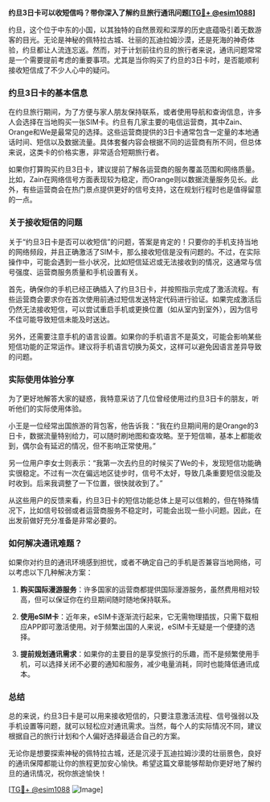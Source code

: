 **约旦3日卡可以收短信吗？带你深入了解约旦旅行通讯问题[[TG💪+ @esim1088](https://t.me/s/esim1088)]**

约旦，这个位于中东的小国，以其独特的自然景观和深厚的历史底蕴吸引着无数游客的目光。无论是神秘的佩特拉古城、壮丽的瓦迪拉姆沙漠，还是死海的神奇体验，约旦都让人流连忘返。然而，对于计划前往约旦的旅行者来说，通讯问题常常是一个需要提前考虑的重要事项。尤其是当你购买了约旦的3日卡时，是否能顺利接收短信成了不少人心中的疑问。

### 约旦3日卡的基本信息

在约旦旅行期间，为了方便与家人朋友保持联系，或者使用导航和查询信息，许多人会选择在当地购买一张SIM卡。约旦有几家主要的电信运营商，其中Zain、Orange和We是最常见的选择。这些运营商提供的3日卡通常包含一定量的本地通话时间、短信以及数据流量。具体套餐内容会根据不同的运营商有所不同，但总体来说，这类卡的价格实惠，非常适合短期旅行者。

如果你打算购买约旦3日卡，建议提前了解各运营商的服务覆盖范围和网络质量。比如，Zain在网络信号方面表现较为稳定，而Orange则以数据流量服务见长。此外，有些运营商会在热门景点提供更好的信号支持，这在规划行程时也是值得留意的一点。

### 关于接收短信的问题

关于“约旦3日卡是否可以收短信”的问题，答案是肯定的！只要你的手机支持当地的网络频段，并且正确激活了SIM卡，那么接收短信是没有问题的。不过，在实际操作中，可能会遇到一些小状况，比如短信延迟或无法接收到的情况，这通常与信号强度、运营商服务质量和手机设置有关。

首先，确保你的手机已经正确插入了约旦3日卡，并按照指示完成了激活流程。有些运营商会要求你在首次使用前通过短信发送特定代码进行验证。如果完成激活后仍然无法接收短信，可以尝试重启手机或更换位置（如从室内到室外），因为信号不佳可能导致短信未能及时送达。

另外，还需要注意手机的语言设置。如果你的手机语言不是英文，可能会影响某些短信功能的正常运作。建议将手机语言切换为英文，这样可以避免因语言差异导致的问题。

### 实际使用体验分享

为了更好地解答大家的疑惑，我特意采访了几位曾经使用过约旦3日卡的朋友，听听他们的实际使用体验。

小王是一位经常出国旅游的背包客，他告诉我：“我在约旦期间用的是Orange的3日卡，数据流量特别给力，可以随时刷地图和查攻略。至于短信嘛，基本上都能收到，偶尔会有延迟的情况，但不影响正常使用。”

另一位用户李女士则表示：“我第一次去约旦的时候买了We的卡，发现短信功能确实很稳定。不过有一次在偏远地区徒步时，信号不太好，导致几条重要短信没能及时收到。后来我调整了一下位置，很快就收到了。”

从这些用户的反馈来看，约旦3日卡的短信功能总体上是可以信赖的，但在特殊情况下，比如信号较弱或者运营商服务不稳定时，可能会出现一些小问题。因此，在出发前做好充分准备是非常必要的。

### 如何解决通讯难题？

如果你对约旦的通讯环境感到担忧，或者不确定自己的手机是否兼容当地网络，可以考虑以下几种解决方案：

1. **购买国际漫游服务**：许多国家的运营商都提供国际漫游服务，虽然费用相对较高，但可以保证你在约旦期间随时随地保持联系。
   
2. **使用eSIM卡**：近年来，eSIM卡逐渐流行起来，它无需物理插拔，只需下载相应APP即可激活使用。对于频繁出国的人来说，eSIM卡无疑是一个便捷的选择。

3. **提前规划通讯需求**：如果你的主要目的是享受旅行的乐趣，而不是频繁使用手机，可以选择关闭不必要的通知和服务，减少电量消耗，同时也能降低通讯成本。

### 总结

总的来说，约旦3日卡是可以用来接收短信的，只要注意激活流程、信号强弱以及手机设置等问题，就可以轻松应对通讯需求。当然，每个人的实际情况不同，建议根据自己的旅行计划和个人偏好选择最适合自己的方案。

无论你是想要探索神秘的佩特拉古城，还是沉浸于瓦迪拉姆沙漠的壮丽景色，良好的通讯保障都能让你的旅程更加安心愉快。希望这篇文章能够帮助你更好地了解约旦的通讯情况，祝你旅途愉快！

[[TG💪+ @esim1088](https://t.me/s/esim1088) ![Image](https://i.postimg.cc/4NQfJmqS/Snipaste-2025-05-13-00-14-12.png)]
